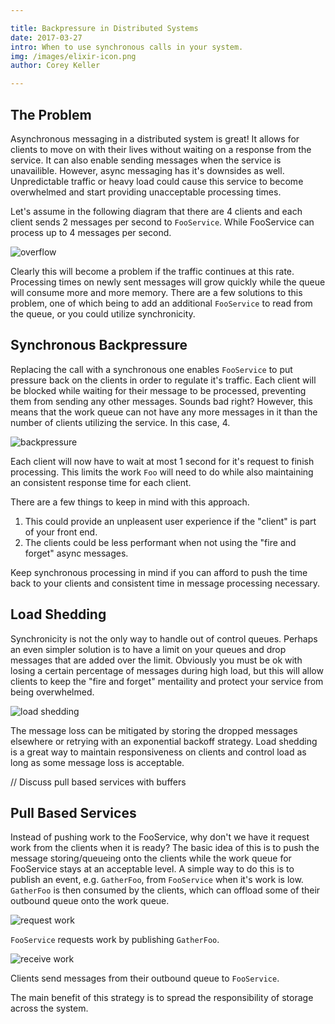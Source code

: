 ```yaml
---

title: Backpressure in Distributed Systems
date: 2017-03-27
intro: When to use synchronous calls in your system.
img: /images/elixir-icon.png
author: Corey Keller

---
```


## The Problem

Asynchronous messaging in a distributed system is great! It allows for clients to move on with their lives without waiting on a response from the service. It can also enable sending messages when the service is unavailible.
However, async messaging has it's downsides as well. Unpredictable traffic or heavy load could cause this service to become overwhelmed and start providing unacceptable processing times.

Let's assume in the following diagram that there are 4 clients and each client sends 2 messages per second to `FooService`. While FooService can process up to 4 messages per second.

![overflow](/images/cm-blog/diag_1.png)

Clearly this will become a problem if the traffic continues at this rate. Processing times on newly sent messages will grow quickly while the queue will consume more and more memory.
There are a few solutions to this problem, one of which being to add an additional `FooService` to read from the queue, or you could utilize synchronicity.

## Synchronous Backpressure

Replacing the call with a synchronous one enables `FooService` to put pressure back on the clients in order to regulate it's traffic. Each client will be blocked while waiting for their
message to be processed, preventing them from sending any other messages. Sounds bad right? However, this means that the work queue can not have any more messages in it than the number of clients utilizing the service.
In this case, 4.

![backpressure](/images/cm-blog/diag_2.png)

Each client will now have to wait at most 1 second for it's request to finish processing. This limits the work `Foo` will need to do while also maintaining an consistent response time for each client.

There are a few things to keep in mind with this approach. 
1. This could provide an unpleasent user experience if the "client" is part of your front end.
2. The clients could be less performant when not using the "fire and forget" async messages.

Keep synchronous processing in mind if you can afford to push the time back to your clients and consistent time in message processing necessary.

## Load Shedding

Synchronicity is not the only way to handle out of control queues. Perhaps an even simpler solution is to have a limit on your queues and drop messages that are added over the limit.
Obviously you must be ok with losing a certain percentage of messages during high load, but this will allow clients to keep the "fire and forget" mentaility and protect your service from
being overwhelmed.

![load shedding](/images/cm-blog/diag_3.png)

The message loss can be mitigated by storing the dropped messages elsewhere or retrying with an exponential backoff strategy. Load shedding is a great way to maintain responsiveness on clients and control load as long as some message loss is acceptable.

// Discuss pull based services with buffers

## Pull Based Services

Instead of pushing work to the FooService, why don't we have it request work from the clients when it is ready? The basic idea of this is to push the message storing/queueing onto the clients
while the work queue for FooService stays at an acceptable level. A simple way to do this is to publish an event, e.g. `GatherFoo`, from `FooService` when it's work is low. `GatherFoo` is then consumed by the clients, which can offload some of their outbound queue onto the work queue.

![request work](/images/cm-blog/diag_4.png)

`FooService` requests work by publishing `GatherFoo`.

![receive work](/images/cm-blog/diag_5.png)

Clients send messages from their outbound queue to `FooService`.

The main benefit of this strategy is to spread the responsibility of storage across the system. 